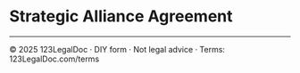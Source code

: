 # Strategic Alliance Agreement

---

© 2025 123LegalDoc · DIY form · Not legal advice · Terms: 123LegalDoc.com/terms
